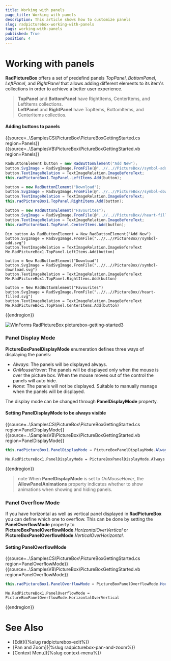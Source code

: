 ```yaml
---
title: Working with panels
page_title: Working with panels
description: This article shows how to customize panels
slug: radpicturebox-working-with-panels
tags: working-with-panels
published: True
position: 4
---
```


# Working with panels

**RadPictureBox** offers a set of predefind panels *TopPanel*, *BottomPanel*, *LeftPanel*, and *RightPanel* that allows adding different elements to its item's collections in order to achieve a better user experience. 

> **TopPanel** and **BottomPanel** have RightItems, CenterItems, and LeftItems collections.         
**LeftPanel** and **RightPanel** have TopItems, BottomItems, and CenterItems collectios.
>

#### Adding buttons to panels

{{source=..\SamplesCS\PictureBox\PictureBoxGettingStarted.cs region=Panels}} 
{{source=..\SamplesVB\PictureBox\PictureBoxGettingStarted.vb region=Panels}} 

````C#
RadButtonElement button = new RadButtonElement("Add New");
button.SvgImage = RadSvgImage.FromFile(@"..//..//PictureBox//symbol-add.svg");
button.TextImageRelation = TextImageRelation.ImageBeforeText;
this.radPictureBox1.TopPanel.LeftItems.Add(button);

button = new RadButtonElement("Download");
button.SvgImage = RadSvgImage.FromFile(@"..//..//PictureBox//symbol-download.svg");
button.TextImageRelation = TextImageRelation.ImageBeforeText;
this.radPictureBox1.TopPanel.RightItems.Add(button);

button = new RadButtonElement("Favourites");
button.SvgImage = RadSvgImage.FromFile(@"..//..//PictureBox//heart-filled.svg");
button.TextImageRelation = TextImageRelation.ImageBeforeText;
this.radPictureBox1.TopPanel.CenterItems.Add(button);

````
````VB.NET
Dim button As RadButtonElement = New RadButtonElement("Add New")
button.SvgImage = RadSvgImage.FromFile("..//..//PictureBox//symbol-add.svg")
button.TextImageRelation = TextImageRelation.ImageBeforeText
Me.RadPictureBox1.TopPanel.LeftItems.Add(button)

button = New RadButtonElement("Download")
button.SvgImage = RadSvgImage.FromFile("..//..//PictureBox//symbol-download.svg")
button.TextImageRelation = TextImageRelation.ImageBeforeText
Me.RadPictureBox1.TopPanel.RightItems.Add(button)

button = New RadButtonElement("Favourites")
button.SvgImage = RadSvgImage.FromFile("..//..//PictureBox//heart-filled.svg")
button.TextImageRelation = TextImageRelation.ImageBeforeText
Me.RadPictureBox1.TopPanel.CenterItems.Add(button)

````

{{endregion}}


![WinForms RadPictureBox picturebox-getting-started3](images/customizing-appearance001.png)

### Panel Display Mode

**PictureBoxPanelDisplayMode** enumeration defines three ways of displaying the panels: 
- *Always*: The panels will be displayed always.
- *OnMouseHover*: The panels will be displayed only when the mouse is over the picture box. When the mouse moves out of the control the panels will auto hide.
- *None*: The panels will not be displayed. Suitable to manually manage when the panels will be displayed.

The display mode can be changed through **PanelDisplayMode** property.

#### Setting PanelDisplayMode to be always visible

{{source=..\SamplesCS\PictureBox\PictureBoxGettingStarted.cs region=PanelDisplayMode}} 
{{source=..\SamplesVB\PictureBox\PictureBoxGettingStarted.vb region=PanelDisplayMode}} 

````C#
this.radPictureBox1.PanelDisplayMode = PictureBoxPanelDisplayMode.Always;

````
````VB.NET
Me.RadPictureBox1.PanelDisplayMode = PictureBoxPanelDisplayMode.Always

````

{{endregion}}

>note When **PanelDisplayMode** is set to *OnMouseHover*, the **AllowPanelAnimations** property indicates whether to show animations when showing and hiding panels.

### Panel Overflow Mode 

If you have horizontal as well as vertical panel displayed in **RadPictureBox** you can define which one to overflow. This can be done by setting the **PanelOverflowMode** property to **PictureBoxPanelOverflowMode**.*HorizontalOverVertical* or **PictureBoxPanelOverflowMode**.*VerticalOverHorizontal*.

#### Setting PanelOverflowMode

{{source=..\SamplesCS\PictureBox\PictureBoxGettingStarted.cs region=PanelOverflowMode}} 
{{source=..\SamplesVB\PictureBox\PictureBoxGettingStarted.vb region=PanelOverflowMode}} 

````C#
this.radPictureBox1.PanelOverflowMode = PictureBoxPanelOverflowMode.HorizontalOverVertical;

````
````VB.NET
Me.RadPictureBox1.PanelOverflowMode = PictureBoxPanelOverflowMode.HorizontalOverVertical

````

{{endregion}}


# See Also

* [Edit]({%slug radpicturebox-edit%})
* [Pan and Zoom]({%slug radpicturebox-pan-and-zoom%})
* [Context Menu]({%slug context-menu%})

